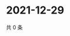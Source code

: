 # 2021-12-29

共 0 条

<!-- BEGIN WEIBO -->
<!-- 最后更新时间 Wed Dec 29 2021 21:18:17 GMT+0800 (China Standard Time) -->

<!-- END WEIBO -->
